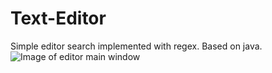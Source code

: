 # Text-Editor
Simple editor search implemented with regex. Based on java.
![Image of editor main window](https://i.imgur.com/Dd6hSnB.png)
